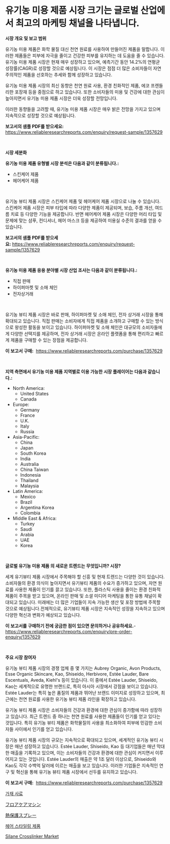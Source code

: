 <p><h1>유기농 미용 제품 시장 크기는 글로벌 산업에서 최고의 마케팅 채널을 나타냅니다.</h1></p><p><strong>시장 개요 및 보고 범위</strong></p>
<p><p>유기농 미용 제품은 화학 물질 대신 천연 원료를 사용하여 만들어진 제품을 말합니다. 이러한 제품들은 피부에 자극을 줄이고 건강한 피부를 유지하는 데 도움을 줄 수 있습니다. 유기농 미용 제품 시장은 현재 매우 성장하고 있으며, 예측기간 동안 14.2%의 연평균 성장률(CAGR)로 성장할 것으로 예상됩니다. 이 시장은 점점 더 많은 소비자들이 자연주의적인 제품을 선호하는 추세와 함께 성장하고 있습니다.</p><p>유기농 미용 제품 시장의 최신 동향은 천연 원료 사용, 환경 친화적인 제품, 에코 프렌들리한 포장재 등을 중점으로 하고 있습니다. 또한 소비자들의 미용 및 건강에 대한 관심이 높아지면서 유기농 미용 제품 시장은 더욱 성장할 전망입니다.</p><p>이러한 동향들을 고려할 때, 유기농 미용 제품 시장은 매우 밝은 전망을 가지고 있으며 지속적으로 성장할 것으로 예상됩니다.</p></p>
<p><strong>보고서의 샘플 PDF를 받으세요:</strong> <a href="https://www.reliableresearchreports.com/enquiry/request-sample/1357629">https://www.reliableresearchreports.com/enquiry/request-sample/1357629</a></p>
<p>&nbsp;</p>
<p><strong>시장 세분화</strong></p>
<p><strong>유기농 미용 제품 유형별 시장 분석은 다음과 같이 분류됩니다.:</strong></p>
<p><ul><li>스킨케어 제품</li><li>헤어케어 제품</li></ul></p>
<p>&nbsp;</p>
<p><p>유기농 뷰티 제품 시장은 스킨케어 제품 및 헤어케어 제품 시장으로 나눌 수 있습니다. 스킨케어 제품 시장은 피부 타입에 따라 다양한 제품이 제공되며, 보습, 주름 개선, 여드름 치료 등 다양한 기능을 제공합니다. 반면 헤어케어 제품 시장은 다양한 머리 타입 및 문제에 맞는 샴푸, 컨디셔너, 헤어 마스크 등을 제공하여 미용실 수준의 결과를 얻을 수 있습니다.</p></p>
<p><strong>보고서의 샘플 PDF를 받으세요:</strong>&nbsp;<a href="https://www.reliableresearchreports.com/enquiry/request-sample/1357629">https://www.reliableresearchreports.com/enquiry/request-sample/1357629</a></p>
<p>&nbsp;</p>
<p><strong> 유기농 미용 제품 응용 분야별 시장 산업 조사는 다음과 같이 분류됩니다.:</strong></p>
<p><ul><li>직접 판매</li><li>하이퍼마켓 및 소매 체인</li><li>전자상거래</li></ul></p>
<p>&nbsp;</p>
<p><p>유기농 뷰티 제품 시장은 바로 판매, 하이퍼마켓 및 소매 체인, 전자 상거래 시장을 통해 확대되고 있습니다. 직접 판매는 소비자에게 직접 제품을 소개하고 구매할 수 있는 방식으로 왕성한 활동을 보이고 있습니다. 하이퍼마켓 및 소매 체인은 대규모의 소비자들에게 다양한 선택지를 제공하며, 전자 상거래 시장은 온라인 플랫폼을 통해 편리하고 빠르게 제품을 구매할 수 있는 장점을 제공합니다.</p></p>
<p><strong>이 보고서 구매:</strong>&nbsp; <a href="https://www.reliableresearchreports.com/purchase/1357629">https://www.reliableresearchreports.com/purchase/1357629</a></p>
<p>&nbsp;</p>
<p><strong>지역 측면에서 유기농 미용 제품 지역별로 이용 가능한 시장 플레이어는 다음과 같습니다.:</strong></p>
<p><ul>
    <li>
        North America:
        <ul>
            <li>United States</li>
            <li>Canada</li>
        </ul>
    </li>
    <li>
        Europe:
        <ul>
            <li>Germany</li>
            <li>France</li>
            <li>U.K.</li>
            <li>Italy</li>
            <li>Russia</li>
        </ul>
    </li>
    <li>
        Asia-Pacific:
        <ul>
            <li>China</li>
            <li>Japan</li>
            <li>South Korea</li>
            <li>India</li>
            <li>Australia</li>
            <li>China Taiwan</li>
            <li>Indonesia</li>
            <li>Thailand</li>
            <li>Malaysia</li>
        </ul>
    </li>
    <li>
        Latin America:
        <ul>
            <li>Mexico</li>
            <li>Brazil</li>
            <li>Argentina Korea</li>
            <li>Colombia</li>
        </ul>
    </li>
    <li>
        Middle East & Africa:
        <ul>
            <li>Turkey</li>
            <li>Saudi</li>
            <li>Arabia</li>
            <li>UAE</li>
            <li>Korea</li>
        </ul>
    </li>
    </ul></p>
<p>&nbsp;</p>
<p><strong>글로벌 유기농 미용 제품 의 새로운 트렌드는 무엇입니까? 시장?</strong></p>
<p><p>세계 유기뷰티 제품 시장에서 주목해야 할 신흥 및 현재 트렌드는 다양한 것이 있습니다. 소비자들의 환경 의식이 높아지면서 유기뷰티 제품의 수요가 증가하고 있으며, 자연 원료를 사용한 제품이 인기를 끌고 있습니다. 또한, 플라스틱 사용을 줄이는 환경 친화적 제품이 주목을 받고 있으며, 온라인 판매 및 소셜 미디어 마케팅을 통한 유통 채널이 확대되고 있습니다. 미래에는 더 많은 기업들이 지속 가능한 생산 및 포장 방법에 주목할 것으로 예상됩니다.전체적으로, 유기뷰티 제품 시장은 지속적인 성장을 지속하고 있으며 다양한 혁신과 변화가 예상되고 있습니다.</p></p>
<p><strong>이 보고서를 구매하기 전에 궁금한 점이 있으면 문의하거나 공유하세요.</strong>- <a href="https://www.reliableresearchreports.com/enquiry/pre-order-enquiry/1357629">https://www.reliableresearchreports.com/enquiry/pre-order-enquiry/1357629</a></p>
<p>&nbsp;</p>
<p><strong>주요 시장 참여자</strong></p>
<p><p>유기농 뷰티 제품 시장의 경쟁 업체 중 몇 가지는 Aubrey Organic, Avon Products, Esse Organic Skincare, Kao, Shiseido, Herbivore, Estée Lauder, Bare Escentuals, Aveda, Kiehl's 등이 있습니다. 이 중에서 Estée Lauder, Shiseido, Kao는 세계적으로 유명한 브랜드로, 특히 아시아 시장에서 강점을 보이고 있습니다. Estée Lauder는 특히 높은 품질의 제품과 뛰어난 브랜드 이미지로 성장하고 있으며, 최근에는 천연 원료를 사용한 유기농 뷰티 제품 라인을 확장하고 있습니다.</p><p>유기농 뷰티 제품 시장은 소비자들의 건강과 환경에 대한 관심이 증가함에 따라 성장하고 있습니다. 최근 트렌드 중 하나는 천연 원료를 사용한 제품들이 인기를 얻고 있다는 것입니다. 특히 유기농 뷰티 제품은 화학물질의 사용을 최소화하여 피부에 민감한 소비자들 사이에서 인기를 얻고 있습니다.</p><p>유기농 뷰티 제품 시장의 규모는 지속적으로 확대되고 있으며, 세계적인 유기농 뷰티 시장은 매년 성장하고 있습니다. Estée Lauder, Shiseido, Kao 등 대기업들은 매년 막대한 매출을 기록하고 있으며, 이는 소비자들의 건강과 환경에 대한 관심이 커지면서 이루어지고 있는 것입니다. Estée Lauder의 매출은 약 1조 달러 이상으로, Shiseido와 Kao도 각각 수백억 달러에 이르는 매출을 보고 있습니다. 이러한 기업들은 지속적인 연구 및 혁신을 통해 유기농 뷰티 제품 시장에서 선두를 유지하고 있습니다.</p></p>
<p><strong>이 보고서 구매:</strong>&nbsp;&nbsp;<a href="https://www.reliableresearchreports.com/purchase/1357629">https://www.reliableresearchreports.com/purchase/1357629</a></p>
<p><p><a href="https://medium.com/@carmellalang1/%ED%81%AC%EB%9E%98%EC%9D%B4%ED%94%BC%EC%8B%9C-%ED%94%BC%EB%93%9C-%EC%8B%9C%EC%9E%A5-%EC%A7%80%ED%91%9C-%ED%95%B4%EC%84%9D-%EC%8B%9C%EC%9E%A5-%EC%A0%90%EC%9C%A0%EC%9C%A8-%EA%B2%BD%ED%96%A5-%EB%B0%8F-%EC%84%B1%EC%9E%A5-%EC%96%91%EC%8B%9D-bf95bfbb0676">가재 사료</a></p><p><a href="https://github.com/zjkmgcs938405/Market-Research-Report-List-1/blob/main/4009576194097.md">フロアケアマシン</a></p><p><a href="https://medium.com/@arimuller2009/%E3%83%92%E3%83%BC%E3%83%88%E3%83%97%E3%83%AD%E3%83%86%E3%82%AF%E3%82%B7%E3%83%A7%E3%83%B3%E3%82%B9%E3%83%97%E3%83%AC%E3%83%BC%E5%B8%82%E5%A0%B4%E3%81%AE%E3%82%B7%E3%82%A7%E3%82%A2%E3%81%AE%E9%80%B2%E5%8C%96%E3%81%A8%E5%B8%82%E5%A0%B4%E6%88%90%E9%95%B7%E3%83%88%E3%83%AC%E3%83%B3%E3%83%892024%E5%B9%B4%E3%81%8B%E3%82%892031%E5%B9%B4%E3%81%BE%E3%81%A7-0b6d63aa43d0">熱保護スプレー</a></p><p><a href="https://github.com/vsnao330707/Market-Research-Report-List-1/blob/main/9989353193791.md">헤어 스타일링 제품</a></p><p><a href="https://github.com/luckyshygirl/Market-Research-Report-List-3/blob/main/silane-crosslinker-market.md">Silane Crosslinker Market</a></p></p>

